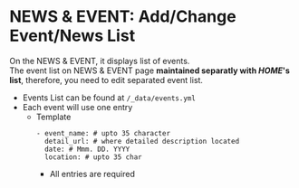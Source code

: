 # NEWS & EVENT: Add/Change Event/News List

On the NEWS & EVENT, it displays list of events.  
The event list on NEWS & EVENT page **maintained separatly with *HOME*'s list**, therefore, you need to edit separated event list.  

- Events List can be found at `/_data/events.yml`
- Each event will use one entry
  - Template
    ```
    - event_name: # upto 35 character
      detail_url: # where detailed description located
      date: # Mmm. DD. YYYY
      location: # upto 35 char
    ```
    - All entries are required
